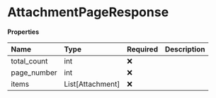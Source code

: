 # AttachmentPageResponse

**Properties**

| Name        | Type             | Required | Description |
| :---------- | :--------------- | :------- | :---------- |
| total_count | int              | ❌       |             |
| page_number | int              | ❌       |             |
| items       | List[Attachment] | ❌       |             |

<!-- This file was generated by liblab | https://liblab.com/ -->
